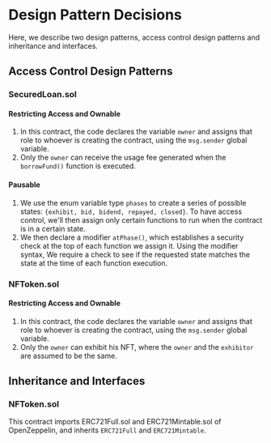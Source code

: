 # Design Pattern Decisions
Here, we describe two design patterns, 
access control design patterns and inheritance and interfaces.


## Access Control Design Patterns
### SecuredLoan.sol
#### Restricting Access and Ownable
1. In this contract, the code declares the variable `owner` and assigns that role to whoever is creating the contract, using the `msg.sender` global variable. 
2. Only the `owner` can receive the usage fee generated when the `borrowFund()` function is executed.

#### Pausable
1. We use the enum variable type `phases` to create a series of possible states: `{exhibit, bid, bidend, repayed, closed}`. 
To have access control, we'll then assign only certain functions to run when the contract is in a certain state.
2. We then declare a modifier `atPhase()`, which establishes a security check at the top of each function we assign it. Using the modifier syntax, We require a check to see if the requested state matches the state at the time of each function execution.

### NFToken.sol
#### Restricting Access and Ownable
1. In this contract, the code declares the variable `owner` and assigns that role to whoever is creating the contract, using the `msg.sender` global variable.
2. Only the `owner` can exhibit his NFT, where the `owner` and the `exhibitor` are assumed to be the same.


## Inheritance and Interfaces
### NFToken.sol
This contract imports ERC721Full.sol and ERC721Mintable.sol of OpenZeppelin, 
and inherits `ERC721Full` and `ERC721Mintable`.